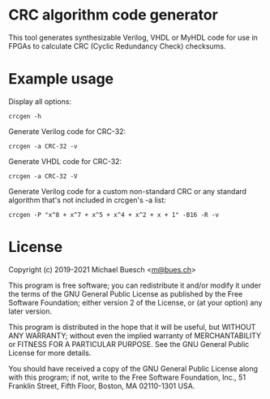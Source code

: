 CRC algorithm code generator
============================

This tool generates synthesizable Verilog, VHDL or MyHDL code for use in
FPGAs to calculate CRC (Cyclic Redundancy Check) checksums.

Example usage
=============

Display all options:

``` {.sh}
crcgen -h
```

Generate Verilog code for CRC-32:

``` {.sh}
crcgen -a CRC-32 -v
```

Generate VHDL code for CRC-32:

``` {.sh}
crcgen -a CRC-32 -V
```

Generate Verilog code for a custom non-standard CRC or any standard
algorithm that\'s not included in crcgen\'s -a list:

``` {.sh}
crcgen -P "x^8 + x^7 + x^5 + x^4 + x^2 + x + 1" -B16 -R -v
```

License
=======

Copyright (c) 2019-2021 Michael Buesch \<<m@bues.ch>\>

This program is free software; you can redistribute it and/or modify it
under the terms of the GNU General Public License as published by the
Free Software Foundation; either version 2 of the License, or (at your
option) any later version.

This program is distributed in the hope that it will be useful, but
WITHOUT ANY WARRANTY; without even the implied warranty of
MERCHANTABILITY or FITNESS FOR A PARTICULAR PURPOSE. See the GNU General
Public License for more details.

You should have received a copy of the GNU General Public License along
with this program; if not, write to the Free Software Foundation, Inc.,
51 Franklin Street, Fifth Floor, Boston, MA 02110-1301 USA.
